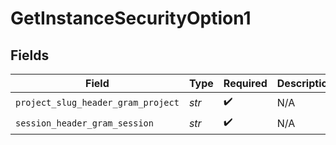 # GetInstanceSecurityOption1


## Fields

| Field                              | Type                               | Required                           | Description                        |
| ---------------------------------- | ---------------------------------- | ---------------------------------- | ---------------------------------- |
| `project_slug_header_gram_project` | *str*                              | :heavy_check_mark:                 | N/A                                |
| `session_header_gram_session`      | *str*                              | :heavy_check_mark:                 | N/A                                |